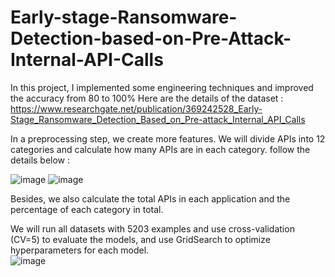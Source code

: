 # Early-stage-Ransomware-Detection-based-on-Pre-Attack-Internal-API-Calls
In this project, I implemented some engineering techniques and improved the accuracy from 80 to 100%
Here are the details of the dataset : 
https://www.researchgate.net/publication/369242528_Early-Stage_Ransomware_Detection_Based_on_Pre-attack_Internal_API_Calls

In a preprocessing step, we create more features. We will divide APIs into 12 categories and calculate how many APIs are in each category. follow the details below :  

![image](https://github.com/sonnk1108/Early-stage-Ransomware-Detection-based-on-Pre-Attack-Internal-API-Calls/assets/64638305/1d915d16-26e9-40e7-a3f3-d45ac748a1ac)
![image](https://github.com/sonnk1108/Early-stage-Ransomware-Detection-based-on-Pre-Attack-Internal-API-Calls/assets/64638305/d83e2500-4848-425e-b777-8a9d4e950def)


Besides, we also calculate the total APIs in each application and the percentage of each category in total.  

We will run all datasets with 5203 examples and use cross-validation (CV=5) to evaluate the models, and use GridSearch to optimize hyperparameters for each model.  
![image](https://github.com/sonnk1108/Early-stage-Ransomware-Detection-based-on-Pre-Attack-Internal-API-Calls/assets/64638305/38b8505b-f52d-4980-a86c-ee9a251100a5)


 


 
